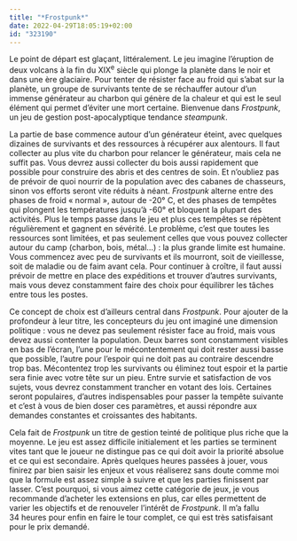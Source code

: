```yaml
---
title: "*Frostpunk*"
date: 2022-04-29T18:05:19+02:00
id: "323190"
---
```


Le point de départ est glaçant, littéralement. Le jeu imagine l’éruption de deux volcans à la fin du XIX<sup>e</sup> siècle qui plonge la planète dans le noir et dans une ère glaciaire. Pour tenter de résister face au froid qui s’abat sur la planète, un groupe de survivants tente de se réchauffer autour d’un immense générateur au charbon qui génère de la chaleur et qui est le seul élément qui permet d’éviter une mort certaine. Bienvenue dans *Frostpunk*, un jeu de gestion post-apocalyptique tendance *steampunk*. 

La partie de base commence autour d’un générateur éteint, avec quelques dizaines de survivants et des ressources à récupérer aux alentours. Il faut collecter au plus vite du charbon pour relancer le générateur, mais cela ne suffit pas. Vous devrez aussi collecter du bois aussi rapidement que possible pour construire des abris et des centres de soin. Et n’oubliez pas de prévoir de quoi nourrir de la population avec des cabanes de chasseurs, sinon vos efforts seront vite réduits à néant. *Frostpunk* alterne entre des phases de froid « normal », autour de -20° C, et des phases de tempêtes qui plongent les températures jusqu’à -60° et bloquent la plupart des activités. Plus le temps passe dans le jeu et plus ces tempêtes se répètent régulièrement et gagnent en sévérité. Le problème, c’est que toutes les ressources sont limitées, et pas seulement celles que vous pouvez collecter autour du camp (charbon, bois, métal…) : la plus grande limite est humaine. Vous commencez avec peu de survivants et ils mourront, soit de vieillesse, soit de maladie ou de faim avant cela. Pour continuer à croître, il faut aussi prévoir de mettre en place des expéditions et trouver d’autres survivants, mais vous devez constamment faire des choix pour équilibrer les tâches entre tous les postes.

Ce concept de choix est d’ailleurs central dans *Frostpunk*. Pour ajouter de la profondeur à leur titre, les concepteurs du jeu ont imaginé une dimension politique : vous ne devez pas seulement résister face au froid, mais vous devez aussi contenter la population. Deux barres sont constamment visibles en bas de l’écran, l’une pour le mécontentement qui doit rester aussi basse que possible, l’autre pour l’espoir qui ne doit pas au contraire descendre trop bas. Mécontentez trop les survivants ou éliminez tout espoir et la partie sera finie avec votre tête sur un pieu. Entre survie et satisfaction de vos sujets, vous devrez constamment trancher en votant des lois. Certaines seront populaires, d’autres indispensables pour passer la tempête suivante et c’est à vous de bien doser ces paramètres, et aussi répondre aux demandes constantes et croissantes des habitants.

Cela fait de *Frostpunk* un titre de gestion teinté de politique plus riche que la moyenne. Le jeu est assez difficile initialement et les parties se terminent vites tant que le joueur ne distingue pas ce qui doit avoir la priorité absolue et ce qui est secondaire. Après quelques heures passées à jouer, vous finirez par bien saisir les enjeux et vous réaliserez sans doute comme moi que la formule est assez simple à suivre et que les parties finissent par lasser. C’est pourquoi, si vous aimez cette catégorie de jeux, je vous recommande d’acheter les extensions en plus, car elles permettent de varier les objectifs et de renouveler l’intérêt de *Frostpunk*. Il m’a fallu 34 heures pour enfin en faire le tour complet, ce qui est très satisfaisant pour le prix demandé. 


